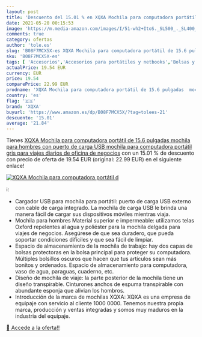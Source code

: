 ```yaml
---
layout: post
title: 'Descuento del 15.01 % en XQXA Mochila para computadora portátil d'
date: 2021-05-20 00:15:53
image: 'https://m.media-amazon.com/images/I/51-wh2+ItoS._SL500_._SL400_.jpg'
comments: true
category: ofertas
author: 'tole.es'
slug: 'B08F7MCX5X-es XQXA Mochila para computadora portátil de 15.6 pulgadas...'
sku: 'B08F7MCX5X-es'
tags: [ 'Accesorios','Accesorios para portátiles y netbooks','Bolsas y fundas para portátiles y netbooks','Informática','Mochilas para portátiles y netbooks','mochila','xqxa', ]
actualPrice: 19.54 EUR
currency: EUR
price: 19.54
comparePrice: 22.99 EUR
prodname: 'XQXA Mochila para computadora portátil de 15.6 pulgadas  mochila para hombres con puerto de carga USB  mochila para computadora portátil gris para viajes diarios de oficina de negocios'
country: 'es'
flag: '🇪🇸'
brand: 'XQXA'
buyurl: 'https://www.amazon.es/dp/B08F7MCX5X/?tag=tolees-21'
descuento: '15.01'
average: '21.84'
---
```


Tienes [XQXA Mochila para computadora portátil de 15.6 pulgadas  mochila para hombres con puerto de carga USB  mochila para computadora portátil gris para viajes diarios de oficina de negocios](https://www.amazon.es/dp/B08F7MCX5X/?tag=tolees-21) con un 15.01 % de descuento con precio de oferta de 19.54 EUR (original: 22.99 EUR) en el siguiente enlace!

[![XQXA Mochila para computadora portátil d](https://m.media-amazon.com/images/I/51-wh2+ItoS._SL500_._SL400_.jpg)](https://www.amazon.es/dp/B08F7MCX5X/?tag=tolees-21)

ℹ️:

- Cargador USB para mochila para portátil: puerto de carga USB externo con cable de carga integrado. La mochila de carga USB le brinda una manera fácil de cargar sus dispositivos móviles mientras viaja.
- Mochila para hombres Material superior e impermeable: utilizamos telas Oxford repelentes al agua y poliéster para la mochila delgada para viajes de negocios. Asegúrese de que sea duradero, que pueda soportar condiciones difíciles y que sea fácil de limpiar.
- Espacio de almacenamiento de la mochila de trabajo: hay dos capas de bolsas protectoras en la bolsa principal para proteger su computadora. Múltiples bolsillos oscuros que hacen que tus artículos sean más bonitos y ordenados. Espacio de almacenamiento para computadora, vaso de agua, paraguas, cuaderno, etc.
- Diseño de mochila de viaje: la parte posterior de la mochila tiene un diseño transpirable. Cinturones anchos de espuma transpirable con abundante esponja que alivian los hombros.
- Introducción de la marca de mochilas XQXA: XQXA es una empresa de equipaje con servicio al cliente 1000 0000. Tenemos nuestra propia marca, producción y ventas integradas y somos muy maduros en la industria del equipaje.

[🛒 Accede a la oferta!!](https://www.amazon.es/dp/B08F7MCX5X/?tag=tolees-21)
